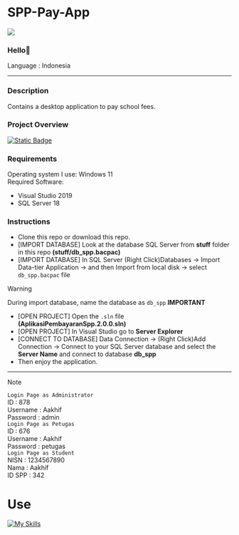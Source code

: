 # SPP-Pay-App

![](https://img.shields.io/badge/Type-Desktop%20App%2FAplikasi%20Desktop-purple)

### Hello👋

Language : Indonesia

---

### Description
Contains a desktop application to pay school fees.

### Project Overview
[![Static Badge](https://img.shields.io/badge/view-view?style=for-the-badge&label=click%20to%20see%20this%20project%20overview&labelColor=%2335c914&color=%232ede07)
](https://khip01.github.io/me/#/creation/details?id=65OK) 

### Requirements
Operating system I use: Windows 11\
Required Software:
- Visual Studio 2019
- SQL Server 18

### Instructions
- Clone this repo or download this repo.
- [IMPORT DATABASE] Look at the database SQL Server from **stuff** folder in this repo **(stuff/db_spp.bacpac)**
- [IMPORT DATABASE] In SQL Server (Right Click)Databases -> Import Data-tier Application -> and then Import from local disk -> select `db_spp.bacpac` file
> [!WARNING]
During import database, name the database as `db_spp` **IMPORTANT**
- [OPEN PROJECT] Open the `.sln` file **(AplikasiPembayaranSpp.2.0.0.sln)**
- [OPEN PROJECT] In Visual Studio go to **Server Explorer**
- [CONNECT TO DATABASE] Data Connection -> (Right Click)Add Connection -> Connect to your SQL Server database and select the **Server Name** and connect to database **db_spp**
- Then enjoy the application.

---

> [!NOTE]
`Login Page as Administrator`\
ID : 878\
Username : Aakhif\
Password : admin\
`Login Page as Petugas`\
ID : 676\
Username : Aakhif\
Password : petugas\
`Login Page as Student`\
NISN : 1234567890\
Nama : Aakhif\
ID SPP : 342

# Use
[![My Skills](https://skillicons.dev/icons?i=cs)](https://github.com/Khip01)
